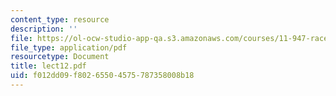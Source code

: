 ```yaml
---
content_type: resource
description: ''
file: https://ol-ocw-studio-app-qa.s3.amazonaws.com/courses/11-947-race-immigration-and-planning-spring-2005/f012dd09f80265504575787358008b18_lect12.pdf
file_type: application/pdf
resourcetype: Document
title: lect12.pdf
uid: f012dd09-f802-6550-4575-787358008b18
---
```

